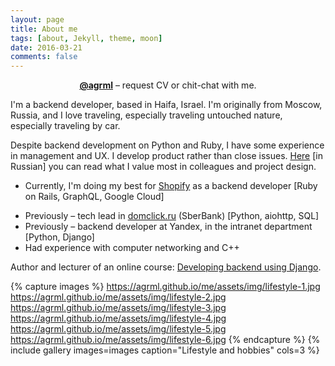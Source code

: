 ```yaml
---
layout: page
title: About me
tags: [about, Jekyll, theme, moon]
date: 2016-03-21
comments: false
---
```


<center><a href="https://t.me/agrml"><b>@agrml</b></a> – request CV or chit-chat with me.</center>


I'm a backend developer, based in Haifa, Israel. I'm originally from Moscow, Russia, and I love traveling, especially traveling untouched nature, especially traveling by car. 

Despite backend development on Python and Ruby, I have some experience in management and UX. I develop product rather than close issues. [Here](https://agrml.medium.com/%D0%B1%D1%8B%D1%82%D1%8C-%D0%BF%D1%80%D0%BE%D0%B3%D1%80%D0%B0%D0%BC%D0%BC%D0%B8%D1%81%D1%82%D0%BE%D0%BC-dc10d1781661) [in Russian] you can read what I value most in colleagues and project design.
* Currently, I'm doing my best for [Shopify](https://shopify.com) as a backend developer [Ruby on Rails, GraphQL, Google Cloud]

[//]: # (* Previously - senior backend developer in the best health insurance service in Russia, [BestDoctor]&#40;https://bestdoctor.ru&#41; [Python, Django])
* Previously – tech lead in [domclick.ru](https://domclick.ru) (SberBank) [Python, aiohttp, SQL] 
* Previously – backend developer at Yandex, in the intranet department [Python, Django]
* Had experience with computer networking and C++

Author and lecturer of an online course: [Developing backend using Django](https://agrml.github.io/me/assets/files/course-structure.pdf).

[//]: # (Available as a [mentor]&#40;https://solvery.io/mentor/agrml&#41;.)

{% capture images %}
	https://agrml.github.io/me/assets/img/lifestyle-1.jpg
	https://agrml.github.io/me/assets/img/lifestyle-2.jpg
	https://agrml.github.io/me/assets/img/lifestyle-3.jpg
	https://agrml.github.io/me/assets/img/lifestyle-4.jpg
	https://agrml.github.io/me/assets/img/lifestyle-5.jpg
	https://agrml.github.io/me/assets/img/lifestyle-6.jpg
{% endcapture %}
{% include gallery images=images caption="Lifestyle and hobbies" cols=3 %}

